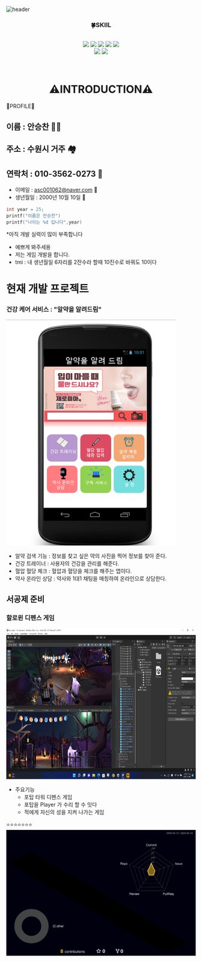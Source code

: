 
![header](https://capsule-render.vercel.app/api?type=Venom&color=auto&height=300&section=header&text=Welcome%20MyWorld&fontSize=90)

 <div align=center>
   <div align=center>
  <h3>🍀SKIIL</h3><br>
 <img src="https://img.shields.io/badge/javascript-white?style=flat&logo=javascript&logoColor=black"/>
 <img src="https://img.shields.io/badge/unity-blue?style=flat&logo=unity&logoColor=black"/>
 <img src="https://img.shields.io/badge/c-A8B9CC?style=flat&logo=c&logoColor=white"/>
 <img src="https://img.shields.io/badge/c++-00599C?style=flat&logo=c++&logoColor=white"/>
 <img src="https://img.shields.io/badge/unrealengine-0E1128?style=flat&logo=unrealengine&logoColor=white"/>
 <br>
 <img src="https://img.shields.io/badge/python-3776AB?style=flat&logo=python&logoColor=white"/>
 <img src="https://img.shields.io/badge/jupyter-F37626?style=flat&logo=jupyter&logoColor=white"/>
  
<br>
<br>
<br>
</div>
  <H1>⚠️INTRODUCTION⚠️ </H1>
  
  
 </div>

📁PROFILE📁 
## 이름 : 안승찬 👨‍💼
## 주소 : 수원시 거주 🏘️
## 연락처 : 010-3562-0273 📱
* 이메일 : asc001062@naver.com 📧
* 생년월일 : 2000년 10월 10일 🎂

```c
int year = 25;
printf("이름은 안승찬")
printf("나이는 %d 입니다",year)
```

*아직 개발 실력이 많이 부족합니다
* 예쁘게 봐주세용
* 저는 게임 개발을 합니다.
* tmi : 내 생년월일 6자리를 2잔수라 할때 10진수로 바꿔도 10이다



<h1>현재 개발 프로젝트</h1>

<h3>건강 케어 서비스 : "알약을 알려드림"</h3>
<img src="/newFolder/ProjectApp.png" width="450px" height="600px" title="px(픽셀) 크기 설정" alt="RubberDuck"></img>

* 알약 검색 기능 : 정보를 찾고 싶은 약의 사진을 찍어 정보를 찾아 준다.
* 건강 트레이너 : 사용자의 건강을 관리를 해준다.
* 혈압 혈당 체크 : 혈압과 혈당을 체크를 해주는 앱이다.
* 약사 온라인 상담 : 약사와 1대1 채팅을 매칭하여 온라인으로 상담한다.

<h2> 서공제 준비</h2>

<h3>할로윈 디펜스 게임</h3>
<img src="/newFolder/ProjectApp2.png" width="550px" height="400px" title="px(픽셀) 크기 설정" alt="RubberDuck2"></img>

* 주요기능
  * 포탑 타워 디펜스 게임
  * 포탑을 Player 가 수리 할 수 잇다
  * 적에게 자신의 성을 지켜 나가는 게임



<!--<h3>취미 생활</h3>

### 🌱 옥상에 작은 텃밭을 관리한다.
### 😄 친구들과 함께 카페가는걸 좋아한다.-->



⭐⭐⭐⭐⭐⭐⭐
![](./profile-3d-contrib/profile-night-rainbow.svg)

<!--
**asc001010/asc001010** is a ✨ _special_ ✨ repository because its `README.md` (this file) appears on your GitHub profile.

Here are some ideas to get you started:

- 🔭 I’m currently working on ...
- 🌱 I’m currently learning ...
- 👯 I’m looking to collaborate on ...
- 🤔 I’m looking for help with ...
- 💬 Ask me about ...
- 📫 How to reach me: ...
- 😄 Pronouns: ...
- ⚡ Fun fact: ...
-->

